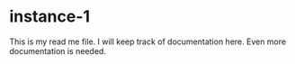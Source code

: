 # instance-1

This is my read me file. I will keep track of documentation here. 
 Even more documentation is needed.
